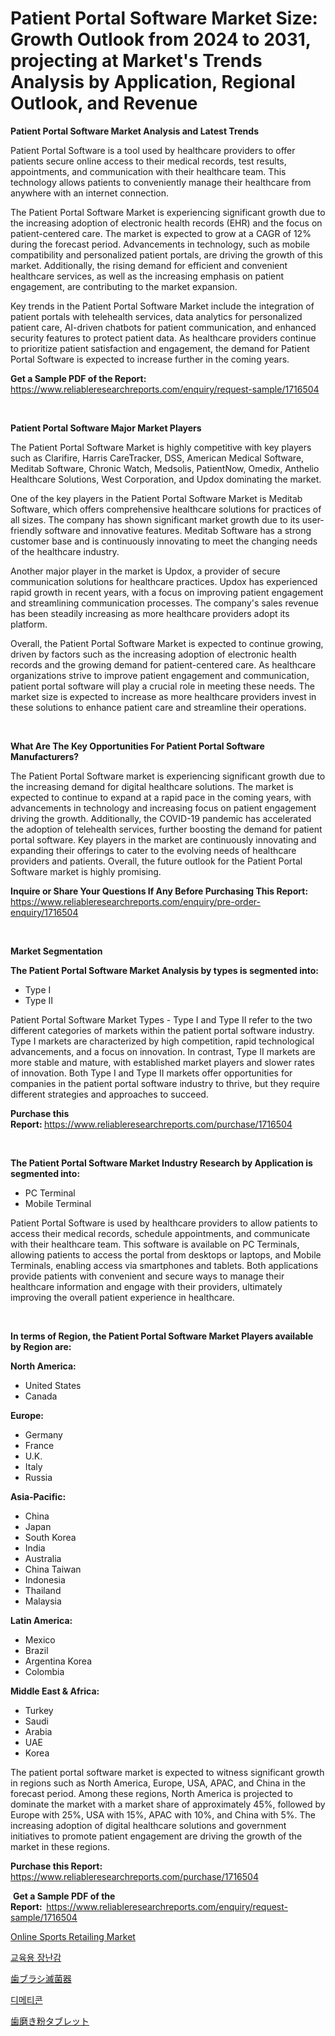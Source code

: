 <p><h1>Patient Portal Software Market Size: Growth Outlook from 2024 to 2031, projecting at Market's Trends Analysis by Application, Regional Outlook, and Revenue</h1></p><p><strong>Patient Portal Software Market Analysis and Latest Trends</strong></p>
<p><p>Patient Portal Software is a tool used by healthcare providers to offer patients secure online access to their medical records, test results, appointments, and communication with their healthcare team. This technology allows patients to conveniently manage their healthcare from anywhere with an internet connection.</p><p>The Patient Portal Software Market is experiencing significant growth due to the increasing adoption of electronic health records (EHR) and the focus on patient-centered care. The market is expected to grow at a CAGR of 12% during the forecast period. Advancements in technology, such as mobile compatibility and personalized patient portals, are driving the growth of this market. Additionally, the rising demand for efficient and convenient healthcare services, as well as the increasing emphasis on patient engagement, are contributing to the market expansion.</p><p>Key trends in the Patient Portal Software Market include the integration of patient portals with telehealth services, data analytics for personalized patient care, AI-driven chatbots for patient communication, and enhanced security features to protect patient data. As healthcare providers continue to prioritize patient satisfaction and engagement, the demand for Patient Portal Software is expected to increase further in the coming years.</p></p>
<p><strong>Get a Sample PDF of the Report:&nbsp;</strong> <a href="https://www.reliableresearchreports.com/enquiry/request-sample/1716504">https://www.reliableresearchreports.com/enquiry/request-sample/1716504</a></p>
<p>&nbsp;</p>
<p><strong>Patient Portal Software Major Market Players</strong></p>
<p><p>The Patient Portal Software Market is highly competitive with key players such as Clarifire, Harris CareTracker, DSS, American Medical Software, Meditab Software, Chronic Watch, Medsolis, PatientNow, Omedix, Anthelio Healthcare Solutions, West Corporation, and Updox dominating the market.</p><p>One of the key players in the Patient Portal Software Market is Meditab Software, which offers comprehensive healthcare solutions for practices of all sizes. The company has shown significant market growth due to its user-friendly software and innovative features. Meditab Software has a strong customer base and is continuously innovating to meet the changing needs of the healthcare industry.</p><p>Another major player in the market is Updox, a provider of secure communication solutions for healthcare practices. Updox has experienced rapid growth in recent years, with a focus on improving patient engagement and streamlining communication processes. The company's sales revenue has been steadily increasing as more healthcare providers adopt its platform.</p><p>Overall, the Patient Portal Software Market is expected to continue growing, driven by factors such as the increasing adoption of electronic health records and the growing demand for patient-centered care. As healthcare organizations strive to improve patient engagement and communication, patient portal software will play a crucial role in meeting these needs. The market size is expected to increase as more healthcare providers invest in these solutions to enhance patient care and streamline their operations.</p></p>
<p>&nbsp;</p>
<p><strong>What Are The Key Opportunities For Patient Portal Software Manufacturers?</strong></p>
<p><p>The Patient Portal Software market is experiencing significant growth due to the increasing demand for digital healthcare solutions. The market is expected to continue to expand at a rapid pace in the coming years, with advancements in technology and increasing focus on patient engagement driving the growth. Additionally, the COVID-19 pandemic has accelerated the adoption of telehealth services, further boosting the demand for patient portal software. Key players in the market are continuously innovating and expanding their offerings to cater to the evolving needs of healthcare providers and patients. Overall, the future outlook for the Patient Portal Software market is highly promising.</p></p>
<p><strong>Inquire or Share Your Questions If Any Before Purchasing This Report:</strong> <a href="https://www.reliableresearchreports.com/enquiry/pre-order-enquiry/1716504">https://www.reliableresearchreports.com/enquiry/pre-order-enquiry/1716504</a></p>
<p>&nbsp;</p>
<p><strong>Market Segmentation</strong></p>
<p><strong>The Patient Portal Software Market Analysis by types is segmented into:</strong></p>
<p><ul><li>Type I</li><li>Type II</li></ul></p>
<p><p>Patient Portal Software Market Types - Type I and Type II refer to the two different categories of markets within the patient portal software industry. Type I markets are characterized by high competition, rapid technological advancements, and a focus on innovation. In contrast, Type II markets are more stable and mature, with established market players and slower rates of innovation. Both Type I and Type II markets offer opportunities for companies in the patient portal software industry to thrive, but they require different strategies and approaches to succeed.</p></p>
<p><strong>Purchase this Report:&nbsp;</strong><a href="https://www.reliableresearchreports.com/purchase/1716504">https://www.reliableresearchreports.com/purchase/1716504</a></p>
<p>&nbsp;</p>
<p><strong>The Patient Portal Software Market Industry Research by Application is segmented into:</strong></p>
<p><ul><li>PC Terminal</li><li>Mobile Terminal</li></ul></p>
<p><p>Patient Portal Software is used by healthcare providers to allow patients to access their medical records, schedule appointments, and communicate with their healthcare team. This software is available on PC Terminals, allowing patients to access the portal from desktops or laptops, and Mobile Terminals, enabling access via smartphones and tablets. Both applications provide patients with convenient and secure ways to manage their healthcare information and engage with their providers, ultimately improving the overall patient experience in healthcare.</p></p>
<p>&nbsp;</p>
<p><strong>In terms of Region, the Patient Portal Software Market Players available by Region are:</strong></p>
<p>
    <p> <strong> North America: </strong>
        <ul>
            <li>United States</li>
            <li>Canada</li>
        </ul>
        </p> 
    <p> <strong> Europe: </strong>
        <ul>
            <li>Germany</li>
            <li>France</li>
            <li>U.K.</li>
            <li>Italy</li>
            <li>Russia</li>
        </ul>
        </p> 
    <p> <strong> Asia-Pacific: </strong>
        <ul>
            <li>China</li>
            <li>Japan</li>
            <li>South Korea</li>
            <li>India</li>
            <li>Australia</li>
            <li>China Taiwan</li>
            <li>Indonesia</li>
            <li>Thailand</li>
            <li>Malaysia</li>
        </ul>
        </p> 
    <p> <strong> Latin America: </strong>
        <ul>
            <li>Mexico</li>
            <li>Brazil</li>
            <li>Argentina Korea</li>
            <li>Colombia</li>
        </ul>
        </p> 
    <p> <strong> Middle East & Africa: </strong>
        <ul>
            <li>Turkey</li>
            <li>Saudi</li>
            <li>Arabia</li>
            <li>UAE</li>
            <li>Korea</li>
        </ul>
    </p>
    </p>
<p><p>The patient portal software market is expected to witness significant growth in regions such as North America, Europe, USA, APAC, and China in the forecast period. Among these regions, North America is projected to dominate the market with a market share of approximately 45%, followed by Europe with 25%, USA with 15%, APAC with 10%, and China with 5%. The increasing adoption of digital healthcare solutions and government initiatives to promote patient engagement are driving the growth of the market in these regions.</p></p>
<p><strong>Purchase this Report: </strong><a href="https://www.reliableresearchreports.com/purchase/1716504">https://www.reliableresearchreports.com/purchase/1716504</a></p>
<p>&nbsp;<strong>Get a Sample PDF of the Report:&nbsp;&nbsp;</strong><a href="https://www.reliableresearchreports.com/enquiry/request-sample/1716504">https://www.reliableresearchreports.com/enquiry/request-sample/1716504</a></p>
<p><strong></strong></p>
<p><p><a href="https://bubble-tree-ea4.notion.site/Online-Sports-Retailing-Market-Size-Focuses-on-Market-Dynamics-In-Depth-Analysis-and-Future-Project-bd52d2b870d6491a914c345d4c463533">Online Sports Retailing Market</a></p><p><a href="https://medium.com/@goicoevgovidph/%EA%B5%90%EC%9C%A1%EC%9A%A9-%EC%9E%A5%EB%82%9C%EA%B0%90-%EC%8B%9C%EC%9E%A5-%EC%A0%90%EC%9C%A0%EC%9C%A8-%EB%B3%80%ED%99%94-%EB%B0%8F-%EC%8B%9C%EC%9E%A5-%EC%84%B1%EC%9E%A5-%EC%B6%94%EC%9D%B4-2024-2031-6afd0844981f">교육용 장난감</a></p><p><a href="https://medium.com/@jazminjones30/%E6%AD%AF%E3%83%96%E3%83%A9%E3%82%B7%E6%AE%BA%E8%8F%8C%E5%99%A8%E5%B8%82%E5%A0%B4-%E5%B8%82%E5%A0%B4%E3%82%B7%E3%82%A7%E3%82%A2-%E5%B8%82%E5%A0%B4%E5%8B%95%E5%90%91-%E3%81%8A%E3%82%88%E3%81%B3%E5%B0%86%E6%9D%A5%E3%81%AE%E6%88%90%E9%95%B7%E3%82%92%E6%8E%A2%E3%82%8B-4d2670a6900a">歯ブラシ滅菌器</a></p><p><a href="https://medium.com/@goicoevgovidph/%EB%94%94%EB%A9%94%EC%B9%98%EC%BD%98-%EC%8B%9C%EC%9E%A5-%EB%A9%94%ED%8A%B8%EB%A6%AD%EC%9D%98-%ED%95%B4%EB%8F%85-%EC%8B%9C%EC%9E%A5-%EC%A0%90%EC%9C%A0%EC%9C%A8-%ED%8A%B8%EB%A0%8C%EB%93%9C-%EB%B0%8F-%EC%84%B1%EC%9E%A5-%ED%8C%A8%ED%84%B4-a0540760494b">디메티콘</a></p><p><a href="https://medium.com/@jazminjones30/%E6%AD%AF%E7%A3%A8%E3%81%8D%E7%B2%89%E3%81%AE%E9%8C%A0%E5%89%A4%E5%B8%82%E5%A0%B4%E8%AA%BF%E6%9F%BB%E3%83%AC%E3%83%9D%E3%83%BC%E3%83%88-%E3%81%9D%E3%81%AE%E6%AD%B4%E5%8F%B2%E3%81%A82024%E5%B9%B4%E3%81%8B%E3%82%892031%E5%B9%B4%E3%81%BE%E3%81%A7%E3%81%AE%E4%BA%88%E6%B8%AC-ed91ba6a9402">歯磨き粉タブレット</a></p></p>